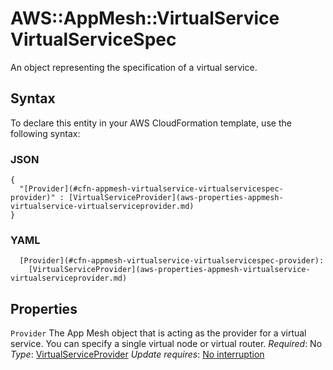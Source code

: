 # AWS::AppMesh::VirtualService VirtualServiceSpec<a name="aws-properties-appmesh-virtualservice-virtualservicespec"></a>

An object representing the specification of a virtual service\.

## Syntax<a name="aws-properties-appmesh-virtualservice-virtualservicespec-syntax"></a>

To declare this entity in your AWS CloudFormation template, use the following syntax:

### JSON<a name="aws-properties-appmesh-virtualservice-virtualservicespec-syntax.json"></a>

```
{
  "[Provider](#cfn-appmesh-virtualservice-virtualservicespec-provider)" : [VirtualServiceProvider](aws-properties-appmesh-virtualservice-virtualserviceprovider.md)
}
```

### YAML<a name="aws-properties-appmesh-virtualservice-virtualservicespec-syntax.yaml"></a>

```
  [Provider](#cfn-appmesh-virtualservice-virtualservicespec-provider):
    [VirtualServiceProvider](aws-properties-appmesh-virtualservice-virtualserviceprovider.md)
```

## Properties<a name="aws-properties-appmesh-virtualservice-virtualservicespec-properties"></a>

`Provider`  <a name="cfn-appmesh-virtualservice-virtualservicespec-provider"></a>
The App Mesh object that is acting as the provider for a virtual service\. You can specify a single virtual node or virtual router\.
*Required*: No
*Type*: [VirtualServiceProvider](aws-properties-appmesh-virtualservice-virtualserviceprovider.md)
*Update requires*: [No interruption](https://docs.aws.amazon.com/AWSCloudFormation/latest/UserGuide/using-cfn-updating-stacks-update-behaviors.html#update-no-interrupt)
